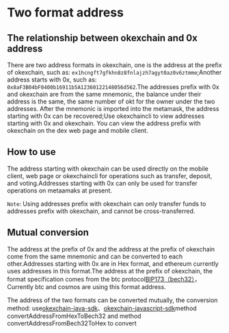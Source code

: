 # Two format address

## The relationship between okexchain and 0x address
There are two address formats in okexchain, one is the address at the prefix of okexchain, such as: `ex1hcngft7gfkhn8z8fnlajzh7agyt0az0v6ztmme`;Another address starts with 0x, such as: `0x8aF3B04bF0400b16911b5A12360122148056d562`.The addresses prefix with 0x and okexchain are from the same mnemonic, the balance under their address is the same, the same number of okt for the owner under the two addresses. After the mnemonic is imported into the metamask, the address starting with 0x can be recovered;Use okexchaincli to view addresses starting with 0x and okexchain. You can view the address prefix with okexchain on the dex web page and mobile client.

## How to use
The address starting with okexchain can be used directly on the mobile client, web page or okexchaincli for operations such as transfer, deposit, and voting.Addresses starting with 0x can only be used for transfer operations on metaamaks at present.

`Note`: Using addresses prefix with okexchain can only transfer funds to addresses prefix with okexchain, and cannot be cross-transferred.

## Mutual conversion
The address at the prefix of 0x and the address at the prefix of okexchain come from the same mnemonic and can be converted to each other.Addresses starting with 0x are in Hex format, and ethereum currently uses addresses in this format.The address at the prefix of okexchain, the format specification comes from the btc protocol[BIP173（bech32）](https://github.com/bitcoin/bitcoin/pull/11167)，Currently btc and cosmos are using this format address.

The address of the two formats can be converted mutually, the conversion method: use[okexchain-java-sdk](https://github.com/okex/okexchain-java-sdk/blob/release/v0.16.4/src/main/java/com/okexchain/utils/crypto/AddressUtil.java)、[okexchain-javascript-sdk](https://github.com/okex/okexchain-javascript-sdk/blob/master/src/crypto/index.js)method convertAddressFromHexToBech32 and method convertAddressFromBech32ToHex to convert
